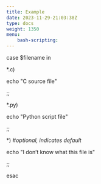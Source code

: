 ```yaml
---
title: Example
date: 2023-11-29-21:03:38Z
type: docs 
weight: 1350
menu: 
    bash-scripting:
---
```



case $filename in

*.c)

echo "C source file"

;;

*.py)

echo "Python script file"

;;

*)  _#optional, indicates default_

echo "I don’t know what this file is"

;;

esac

